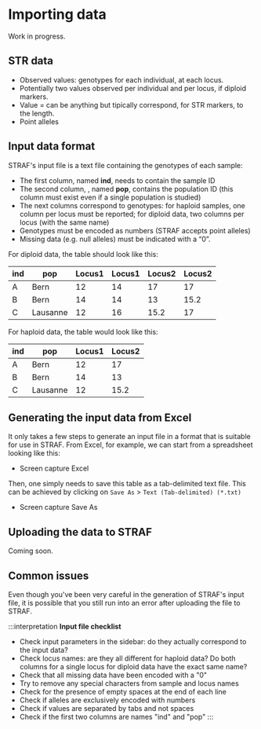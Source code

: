 # Importing data

Work in progress.

## STR data

* Observed values: genotypes for each individual, at each locus.
* Potentially two values observed per individual and per locus, if diploid markers.
* Value = can be anything but tipically correspond, for STR markers, to the length.
* Point alleles

## Input data format

STRAF's input file is a text file containing the genotypes of each sample:

* The first column, named __ind__, needs to contain the sample ID 
* The second column, , named __pop__, contains the population ID (this column must exist even if a single population is studied)
* The next columns correspond to genotypes: for haploid samples, one column per locus must be reported; for diploid data, two columns per locus (with the same name)
* Genotypes must be encoded as numbers (STRAF accepts point alleles)
* Missing data (e.g. null alleles) must be indicated with a “0”.

For diploid data, the table should look like this:

| ind | pop      | Locus1 | Locus1 | Locus2 | Locus2 |
|-----|----------|--------|--------|--------|--------|
| A   | Bern     | 12     | 14     | 17     | 17     |
| B   | Bern     | 14     | 14     | 13     | 15.2   |
| C   | Lausanne | 12     | 16     | 15.2   | 17     |

For haploid data, the table would look like this:

| ind | pop      | Locus1 | Locus2 |
|-----|----------|--------|--------|
| A   | Bern     | 12     | 17     |
| B   | Bern     | 14     | 13     |
| C   | Lausanne | 12     | 15.2   |

## Generating the input data from Excel

It only takes a few steps to generate an input file in a format that is suitable
for use in STRAF. From Excel, for example, we can start from a spreadsheet looking 
like this:

* Screen capture Excel

Then, one simply needs to save this table as a tab-delimited text file. This can be
achieved by clicking on `Save As` > `Text (Tab-delimited) (*.txt)`

* Screen capture Save As

## Uploading the data to STRAF

Coming soon.

## Common issues

Even though you've been very careful in the generation of STRAF's input file,
it is possible that you still run into an error after uploading the file to STRAF.

:::interpretation
__Input file checklist__

* Check input parameters in the sidebar: do they actually correspond to the input data?
* Check locus names: are they all different for haploid data? Do both columns for a single locus for diploid data have the exact same name?
* Check that all missing data have been encoded with a "0"
* Try to remove any special characters from sample and locus names
* Check for the presence of empty spaces at the end of each line
* Check if alleles are exclusively encoded with numbers
* Check if values are separated by tabs and not spaces
* Check if the first two columns are names "ind" and "pop"
:::
